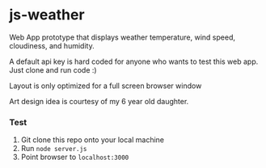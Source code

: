 # js-weather
Web App prototype that displays weather temperature, wind speed, cloudiness, and humidity.

A default api key is hard coded for anyone who wants to test this web app. Just clone and run code :)

Layout is only optimized for a full screen browser window

Art design idea is courtesy of my 6 year old daughter.

### Test
1. Git clone this repo onto your local machine
2. Run ```node server.js```
3. Point browser to ```localhost:3000```
